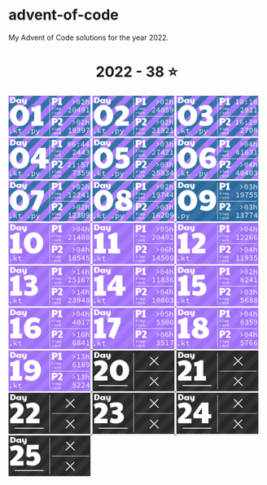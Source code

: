 # advent-of-code

My Advent of Code solutions for the year 2022.

<!-- AOC TILES BEGIN -->
<h1 align="center">
  2022 - 38 ⭐
</h1>
<a href="2022/01/01.kt">
  <img src="Media/2022/01.png" width="161px">
</a>
<a href="2022/02/02.kt">
  <img src="Media/2022/02.png" width="161px">
</a>
<a href="2022/03/03.kt">
  <img src="Media/2022/03.png" width="161px">
</a>
<a href="2022/04/04.kt">
  <img src="Media/2022/04.png" width="161px">
</a>
<a href="2022/05/05.kt">
  <img src="Media/2022/05.png" width="161px">
</a>
<a href="2022/06/06.kt">
  <img src="Media/2022/06.png" width="161px">
</a>
<a href="2022/07/07.kt">
  <img src="Media/2022/07.png" width="161px">
</a>
<a href="2022/08/08.kt">
  <img src="Media/2022/08.png" width="161px">
</a>
<a href="2022/09/09.py">
  <img src="Media/2022/09.png" width="161px">
</a>
<a href="2022/10/10.kt">
  <img src="Media/2022/10.png" width="161px">
</a>
<a href="2022/11/11.kt">
  <img src="Media/2022/11.png" width="161px">
</a>
<a href="2022/12/12.kt">
  <img src="Media/2022/12.png" width="161px">
</a>
<a href="2022/13/13.kt">
  <img src="Media/2022/13.png" width="161px">
</a>
<a href="2022/14/14.kt">
  <img src="Media/2022/14.png" width="161px">
</a>
<a href="2022/15/15.kt">
  <img src="Media/2022/15.png" width="161px">
</a>
<a href="2022/16/16.kt">
  <img src="Media/2022/16.png" width="161px">
</a>
<a href="2022/17/17.kt">
  <img src="Media/2022/17.png" width="161px">
</a>
<a href="2022/18/18.kt">
  <img src="Media/2022/18.png" width="161px">
</a>
<a href="2022/19/19.kt">
  <img src="Media/2022/19.png" width="161px">
</a>
<a href="None">
  <img src="Media/2022/20.png" width="161px">
</a>
<a href="None">
  <img src="Media/2022/21.png" width="161px">
</a>
<a href="None">
  <img src="Media/2022/22.png" width="161px">
</a>
<a href="None">
  <img src="Media/2022/23.png" width="161px">
</a>
<a href="None">
  <img src="Media/2022/24.png" width="161px">
</a>
<a href="None">
  <img src="Media/2022/25.png" width="161px">
</a>
<!-- AOC TILES END -->
